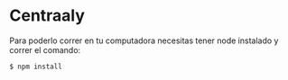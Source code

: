 # Centraaly

Para poderlo correr en tu computadora necesitas tener node instalado y correr el comando:

```bash
$ npm install
```
